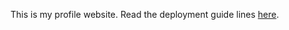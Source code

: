 This is my profile website. Read the deployment guide lines [here](https://github.com/parthgandhi7/profile-website/wiki/Deployment-Guide).
